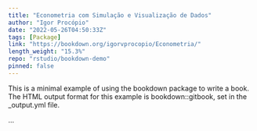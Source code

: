 ```yaml
---
title: "Econometria com Simulação e Visualização de Dados"
author: "Igor Procópio"
date: "2022-05-26T04:50:33Z"
tags: [Package]
link: "https://bookdown.org/igorvprocopio/Econometria/"
length_weight: "15.3%"
repo: "rstudio/bookdown-demo"
pinned: false
---
```


<p>This is a minimal example of using the bookdown package to write a book. The HTML output format for this example is bookdown::gitbook, set in the _output.yml file.</p> ...
